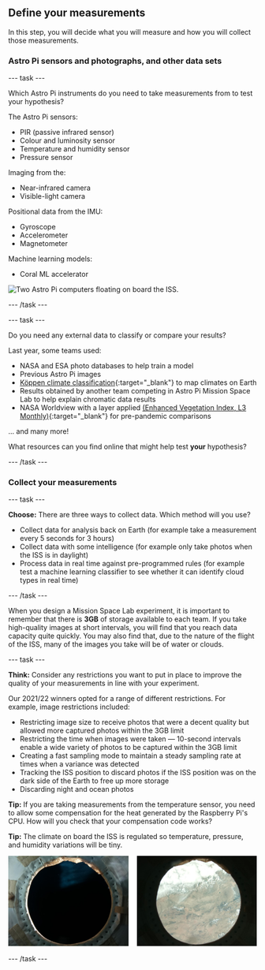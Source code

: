 ## Define your measurements

In this step, you will decide what you will measure and how you will collect those measurements. 

### Astro Pi sensors and photographs, and other data sets

--- task ---

Which Astro Pi instruments do you need to take measurements from to test your hypothesis?

The Astro Pi sensors:
+ PIR (passive infrared sensor)
+ Colour and luminosity sensor
+ Temperature and humidity sensor
+ Pressure sensor

Imaging from the:
+ Near-infrared camera
+ Visible-light camera 

Positional data from the IMU:
+ Gyroscope 
+ Accelerometer
+ Magnetometer

Machine learning models:
+ Coral ML accelerator

![Two Astro Pi computers floating on board the ISS.](images/AP_spin.gif)

--- /task ---

--- task ---

Do you need any external data to classify or compare your results?

Last year, some teams used: 

+ NASA and ESA photo databases to help train a model 
+ Previous Astro Pi images
+ [Köppen climate classification](https://en.wikipedia.org/wiki/K%C3%B6ppen_climate_classification){:target="_blank"} to map climates on Earth 
+ Results obtained by another team competing in Astro Pi Mission Space Lab to help explain chromatic data results
+ NASA Worldview with a layer applied [(Enhanced Vegetation Index, L3 Monthly)](https://lpdaac.usgs.gov/products/mod13a3v061/){:target="_blank"} for pre-pandemic comparisons  

... and many more!

What resources can you find online that might help test **your** hypothesis?

--- /task ---

### Collect your measurements

--- task ---

**Choose:** There are three ways to collect data. Which method will you use? 
+ Collect data for analysis back on Earth (for example take a measurement every 5 seconds for 3 hours)
+ Collect data with some intelligence (for example only take photos when the ISS is in daylight)
+ Process data in real time against pre-programmed rules (for example test a machine learning classifier to see whether it can identify cloud types in real time)

--- /task ---

When you design a Mission Space Lab experiment, it is important to remember that there is **3GB** of storage available to each team. If you take high-quality images at short intervals, you will find that you reach data capacity quite quickly. You may also find that, due to the nature of the flight of the ISS, many of the images you take will be of water or clouds.

--- task ---

**Think:** Consider any restrictions you want to put in place to improve the quality of your measurements in line with your experiment. 

Our 2021/22 winners opted for a range of different restrictions. For example, image restrictions included:
+ Restricting image size to receive photos that were a decent quality but allowed more captured photos within the 3GB limit 
+ Restricting the time when images were taken &mdash; 10-second intervals enable a wide variety of photos to be captured within the 3GB limit 
+ Creating a fast sampling mode to maintain a steady sampling rate at times when a variance was detected 
+ Tracking the ISS position to discard photos if the ISS position was on the dark side of the Earth to free up more storage 
+ Discarding night and ocean photos

**Tip:** If you are taking measurements from the temperature sensor, you need to allow some compensation for the heat generated by the Raspberry Pi's CPU. How will you check that your compensation code works?

**Tip:** The climate on board the ISS is regulated so temperature, pressure, and humidity variations will be tiny. 

![Two images, one is most likely to be sea and the other is most likely to be land.](images/land-probability.png)

--- /task ---
